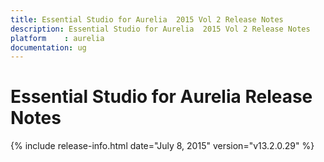 ```yaml
---
title: Essential Studio for Aurelia  2015 Vol 2 Release Notes  
description: Essential Studio for Aurelia  2015 Vol 2 Release Notes  
platform	: aurelia
documentation: ug
---
```


# Essential Studio for Aurelia  Release Notes  

{% include release-info.html date="July 8, 2015"  version="v13.2.0.29" %} 






